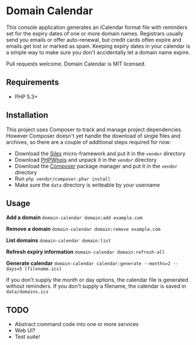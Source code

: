 Domain Calendar
===============

This console application generates an iCalendar format file with reminders set for the expiry dates of one or more domain names. Registrars usually send you emails or offer auto-renewal, but credit cards often expire and emails get lost or marked as spam. Keeping expiry dates in your calendar is a simple way to make sure you don't accidentally let a domain name expire.

Pull requests welcome. Domain Calendar is MIT licensed.


Requirements
------------

* PHP 5.3+


Installation
------------

This project uses Composer to track and manage project dependencies. However Composer doesn't yet handle the download of single files and archives, so there are a couple of additional steps required for now:

* Download the [Silex](http://silex.sensiolabs.org/get/silex.phar) micro-framework and put it in the `vendor` directory
* Download [PHPWhois](http://sourceforge.net/projects/phpwhois/files/phpwhois/) and unpack it in the `vendor` directory
* Download the [Composer](http://getcomposer.org/composer.phar) package manager and put it in the `vendor` directory
* Run `php vendor/composer.phar install`
* Make sure the `data` directory is writeable by your username

Usage
-----

**Add a domain**
`domain-calendar domain:add example.com`

**Remove a domain**
`domain-calendar domain:remove example.com`

**List domains**
`domain-calendar domain:list`

**Refresh expiry information**
`domain-calendar domain:refresh-all`

**Generate calendar**
`domain-calendar calendar:generate --months=2 --days=5 [filename.ics]`

If you don't supply the month or day options, the calendar file is generated without reminders. 
If you don't supply a filename, the calendar is saved in `data/domains.ics`


TODO
----

* Abstract command code into one or more services
* Web UI?
* Test suite!

